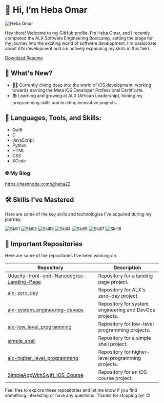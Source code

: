# 👋 Hi, I’m Heba Omar

![Heba Omar](https://github.com/hebaomar94/hebaomar94/assets/97067717/630ebfeb-4cb7-40b3-b9b5-57c6b7399f7e)

Hey there! Welcome to my GitHub profile. I'm Heba Omar, and I recently completed the ALX Software Engineering Bootcamp, setting the stage for my journey into the exciting world of software development. I'm passionate about iOS development and am actively expanding my skills in this field.


[Download Resume](https://github.com/hebaomar94/hebaomar94/raw/main/Heba%20Omar%20ALX%20SE%20Front%20End%20Certificate.pdf)


## 🌟 What's New?

- 👩‍💻 Currently diving deep into the world of iOS development, working towards earning the Meta iOS Developer Professional Certificate.
- 📚 Learning and growing at ALX (African Leadership), honing my programming skills and building innovative projects.

## 🚀 Languages, Tools, and Skills:

- Swift
- C
- JavaScript
- Python
- HTML
- CSS
- XCode

### 🌐 My Blog:

https://hashnode.com/@heba22


## 🛠️ Skills I've Mastered

Here are some of the key skills and technologies I've acquired during my journey:

![Skill1](https://github.com/hebaomar94/hebaomar94/assets/97067717/1a413c90-9671-4563-ba5f-40011c304e71)
![Skill2](https://user-images.githubusercontent.com/97067717/207966992-c7e8f5b7-2750-470c-8bb5-9010872c6999.png)
![Skill3](https://user-images.githubusercontent.com/97067717/207967023-77075a7d-9f73-482b-92f7-c84685f1dd1f.png)
![Skill4](https://user-images.githubusercontent.com/97067717/207967052-60dde228-9b68-4d28-b06e-6b9c94bd9d7b.png)
![Skill5](https://user-images.githubusercontent.com/97067717/207967074-bcaa77b0-3ced-46b8-8b0f-ede882e66790.png)
![Skill7](https://user-images.githubusercontent.com/97067717/207969976-b47811fc-cae4-4d72-93e1-226e29b02b96.png)
![Skill8](https://github.com/hebaomar94/hebaomar94/assets/97067717/80403dfa-76d9-40ef-a9c0-2b4aa11827d8)

## 📂 Important Repositories

Here are some of the repositories I've been working on:

| Repository                                           | Description                                      |
| ---------------------------------------------------- | ------------------------------------------------ |
| [Udacity-front-end-Nanodegree-Landing-Page](https://github.com/hebaomar94/Udacity-front-end-Nanodegree-Landing-Page) | Repository for a landing page project.          |
| [alx-zero_day](https://github.com/hebaomar94/alx-zero_day) | Repository for ALX's zero-day project.          |
| [alx-system_engineering-devops](https://github.com/hebaomar94/alx-system_engineering-devops) | Repository for system engineering and DevOps projects. |
| [alx-low_level_programming](https://github.com/hebaomar94/alx-low_level_programming) | Repository for low-level programming projects.  |
| [simple_shell](https://github.com/hebaomar94/simple_shell) | Repository for a simple shell project.           |
| [alx-higher_level_programming](https://github.com/hebaomar94/alx-higher_level_programming) | Repository for higher-level programming projects. |
| [SimpleAppWithSwift_iOS_Course](https://github.com/hebaomar94/SimpleAppWithSwift_iOS_Course) | Repository for an iOS course project.           |

Feel free to explore these repositories and let me know if you find something interesting or have any questions. Thanks for stopping by! 😊
